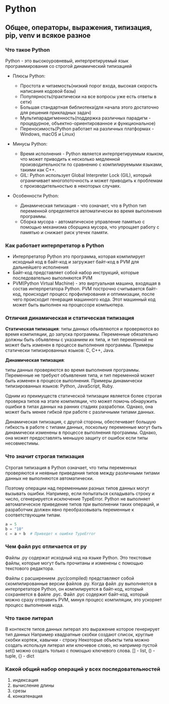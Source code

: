 # Python

## Общее, операторы, выражения, типизация, pip, venv и всякое разное

### Что такое Python

Python - это высокоуровневый, интерпретируемый язык программирования со строгой динамический типизацией

* Плюсы Python:
  * Простота и читаемость(низкий порог входа, высокая скорость написания кодовой базы) 
  * Популярность(практически на все вопросы уже есть ответы в сети)
  * Большая стандартная библиотека(для начала этого достаточно для решения прикладных задач)
  * Мультипарадигменность(поддержка различных парадигм - процедурное, объектно-ориентированное и функциональное)
  * Переносимость(Python работает на различных платформах -  Windows, macOS и Linux) 

* Минусы Python:
  * Время исполнения - Python является интерпретируемым языком, 
  что может приводить к несколько медленной производительности по сравнению с компилируемыми языками, такими как C++. 
  * GIL: Python использует Global Interpreter Lock (GIL), 
  который ограничивает многопоточность и может приводить к проблемам с производительностью в некоторых случаях.

* Особенности Python:
  * Динамическая типизация - что означает, что в Python тип переменной определяется автоматически во время выполнения программы.
  * Сборка мусора - автоматическое управление памятью с помощью механизма сборщика мусора, 
  что упрощает работу с памятью и снижает риск утечек памяти.

### Как работает интерпретатор в Python

* Интерпретатор Python это программа, которая компилирует исходный код в байт-код и 
загружает байт-код в PVM для дальнейшего исполнения
* Байт-код представляет собой набор инструкций, которые последовательно выполняются PVM
* PVM(Python Virtual Machine) - это виртуальная машина, входящая в состав интерпретатора Python.
PVM построчно считывается байт-код, происходит процесс профилирования и оптимизации,
после чего происходит генерация машинного кода. Этот машинный код может быть выполнен на процессоре компьютера.


### Отличия динамическая и статическая типизация

__Статическая типизация__:
типы данных объявляются и проверяются во время компиляции, до запуска программы.
Переменные обязательно должны быть объявлены с указанием их типа, 
и тип переменной не может быть изменен в процессе выполнения программы.
Примеры статически типизированных языков: C, C++, Java.


__Динамическая типизация__:

типы данных проверяются во время выполнения программы.
Переменные не требуют объявления типа, и тип переменной может быть изменен в процессе выполнения.
Примеры динамически типизированных языков: Python, JavaScript, Ruby.

Одним из преимуществ статической типизации является более строгая проверка типов на этапе компиляции, 
что может помочь обнаружить ошибки в типах данных на ранних стадиях разработки. 
Однако, она может быть менее гибкой при работе с различными типами данных.

Динамическая типизация, с другой стороны, обеспечивает большую гибкость в работе с типами данных, 
поскольку переменные могут быть динамически изменены в процессе выполнения программы. 
Однако, она может предоставлять меньшую защиту от ошибок если типы несовместимы.

### Что значит строгая типизация
Строгая типизация в Python означает, что типы переменных проверяются и 
неявные приведения типов между различными типами данных не выполняются автоматически.

Поэтому операции над переменными разных типов данных могут 
вызывать ошибки. Например, если попытаться складывать строку и число, сгенерируется исключение TypeError. 
Python не выполняет автоматическое приведение типов при выполнении таких операций, 
и разработчик должен явно преобразовывать переменные к соответствующим типам.

```python
a = 5
b = "10"
c = a + b  # Приведет к ошибке TypeError
```


### Чем файл pyc отличается от py

Файлы .py содержат исходный код на языке Python. Это текстовые файлы, 
которые могут быть прочитаны и изменены с помощью текстового редактора. 

Файлы с расширением .pyc(compiled) представляют собой скомпилированные версии файлов .py. 
Когда файл .py выполняется в интерпретаторе Python, он компилируется в байт-код, 
который сохраняется в файле .pyc. Файл .pyc содержит байт-код, который можно сразу отправить PVM, 
минуя процесс компиляции, это ускоряет процесс выполнения кода.

### Что такое литерал 

В контексте типов данных литерал это выражение которое генерирует тип данных
Например квадратные скобки создают список, круглые скобки кортеж, кавычки - строку
Некоторые объекты типа можно создать используя литерал или ключевое слово, но например пустой set() 
можно создать только с помощью ключевого слова.
[] - list, () - tuple, {} - dict


### Какой общий набор операций у всех последовательностей

1) индексация
2) вычисление длины
3) срезы
4) конкатенация

